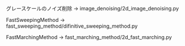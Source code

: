 グレースケールのノイズ削除
→ image_denoising/2d_image_denoising.py

FastSweepingMethod
→ fast_sweeping_method/difinitive_sweeping_method.py

FastMarchingMethod
→ fast_marching_method/2d_fast_marching.py
